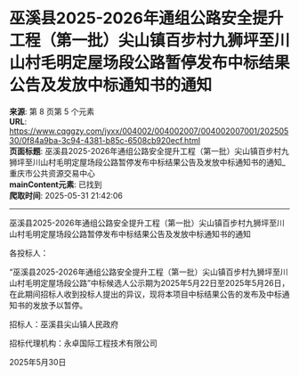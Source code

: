 # 巫溪县2025-2026年通组公路安全提升工程（第一批）尖山镇百步村九狮坪至川山村毛明定屋场段公路暂停发布中标结果公告及发放中标通知书的通知

**来源**: 第 8 页第 5 个元素  
**URL**: https://www.cqggzy.com/jyxx/004002/004002007/004002007001/20250530/0f84a9ba-3c94-4381-b85c-6508cb920ecf.html  
**页面标题**: 巫溪县2025-2026年通组公路安全提升工程（第一批）尖山镇百步村九狮坪至川山村毛明定屋场段公路暂停发布中标结果公告及发放中标通知书的通知_重庆市公共资源交易中心  
**mainContent元素**: 已找到  
**爬取时间**: 2025-05-31 21:42:06

---

巫溪县2025-2026年通组公路安全提升工程（第一批）尖山镇百步村九狮坪至川山村毛明定屋场段公路暂停发布中标结果公告及发放中标通知书的通知

各投标人：

“巫溪县2025-2026年通组公路安全提升工程（第一批）尖山镇百步村九狮坪至川山村毛明定屋场段公路”中标候选人公示期为2025年5月22日至2025年5月26日，在此期间招标人收到投标人提出的异议，现将本项目中标结果公告的发布及中标通知书的发放予以暂停。

招标人：巫溪县尖山镇人民政府

招标代理机构：永卓国际工程技术有限公司 

2025年5月30日

  
  
  


